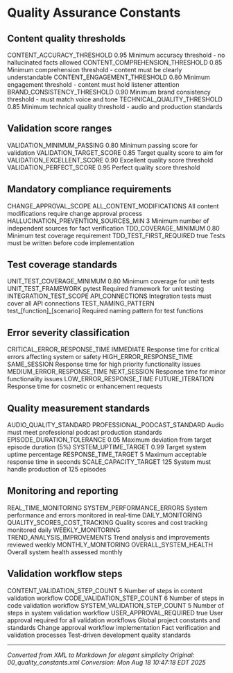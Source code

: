 # Quality Assurance Constants



## Content quality thresholds
CONTENT_ACCURACY_THRESHOLD
0.95
Minimum accuracy threshold - no hallucinated facts allowed
CONTENT_COMPREHENSION_THRESHOLD
0.85
Minimum comprehension threshold - content must be clearly understandable
CONTENT_ENGAGEMENT_THRESHOLD
0.80
Minimum engagement threshold - content must hold listener attention
BRAND_CONSISTENCY_THRESHOLD
0.90
Minimum brand consistency threshold - must match voice and tone
TECHNICAL_QUALITY_THRESHOLD
0.85
Minimum technical quality threshold - audio and production standards

## Validation score ranges
VALIDATION_MINIMUM_PASSING
0.80
Minimum passing score for validation
VALIDATION_TARGET_SCORE
0.85
Target quality score to aim for
VALIDATION_EXCELLENT_SCORE
0.90
Excellent quality score threshold
VALIDATION_PERFECT_SCORE
0.95
Perfect quality score threshold

## Mandatory compliance requirements
CHANGE_APPROVAL_SCOPE
ALL_CONTENT_MODIFICATIONS
All content modifications require change approval process
HALLUCINATION_PREVENTION_SOURCES_MIN
3
Minimum number of independent sources for fact verification
TDD_COVERAGE_MINIMUM
0.80
Minimum test coverage requirement
TDD_TEST_FIRST_REQUIRED
true
Tests must be written before code implementation

## Test coverage standards
UNIT_TEST_COVERAGE_MINIMUM
0.80
Minimum coverage for unit tests
UNIT_TEST_FRAMEWORK
pytest
Required framework for unit testing
INTEGRATION_TEST_SCOPE
API_CONNECTIONS
Integration tests must cover all API connections
TEST_NAMING_PATTERN
test_[function]_[scenario]
Required naming pattern for test functions

## Error severity classification
CRITICAL_ERROR_RESPONSE_TIME
IMMEDIATE
Response time for critical errors affecting system or safety
HIGH_ERROR_RESPONSE_TIME
SAME_SESSION
Response time for high priority functionality issues
MEDIUM_ERROR_RESPONSE_TIME
NEXT_SESSION
Response time for minor functionality issues
LOW_ERROR_RESPONSE_TIME
FUTURE_ITERATION
Response time for cosmetic or enhancement requests

## Quality measurement standards
AUDIO_QUALITY_STANDARD
PROFESSIONAL_PODCAST_STANDARD
Audio must meet professional podcast production standards
EPISODE_DURATION_TOLERANCE
0.05
Maximum deviation from target episode duration (5%)
SYSTEM_UPTIME_TARGET
0.99
Target system uptime percentage
RESPONSE_TIME_TARGET
5
Maximum acceptable response time in seconds
SCALE_CAPACITY_TARGET
125
System must handle production of 125 episodes

## Monitoring and reporting
REAL_TIME_MONITORING
SYSTEM_PERFORMANCE_ERRORS
System performance and errors monitored in real-time
DAILY_MONITORING
QUALITY_SCORES_COST_TRACKING
Quality scores and cost tracking monitored daily
WEEKLY_MONITORING
TREND_ANALYSIS_IMPROVEMENTS
Trend analysis and improvements reviewed weekly
MONTHLY_MONITORING
OVERALL_SYSTEM_HEALTH
Overall system health assessed monthly

## Validation workflow steps
CONTENT_VALIDATION_STEP_COUNT
5
Number of steps in content validation workflow
CODE_VALIDATION_STEP_COUNT
6
Number of steps in code validation workflow
SYSTEM_VALIDATION_STEP_COUNT
5
Number of steps in system validation workflow
USER_APPROVAL_REQUIRED
true
User approval required for all validation workflows
Global project constants and standards
Change approval workflow implementation
Fact verification and validation processes
Test-driven development quality standards

---

*Converted from XML to Markdown for elegant simplicity*
*Original: 00_quality_constants.xml*
*Conversion: Mon Aug 18 10:47:18 EDT 2025*
